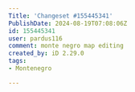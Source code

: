 ```yaml
---
Title: 'Changeset #155445341'
PublishDate: 2024-08-19T07:08:06Z
id: 155445341
user: pardus116
comment: monte negro map editing
created_by: iD 2.29.0
tags:
- Montenegro

---
```

